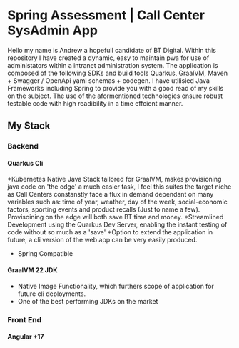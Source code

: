 # Spring Assessment | Call Center SysAdmin App
Hello my name is Andrew a hopefull candidate of BT Digital. Within this repository I have created a dynamic, easy to maintain pwa for use of administators within a intranet administration system. The application is composed of the following SDKs and build tools  Quarkus, GraalVM, Maven + Swagger / OpenApi yaml schemas + codegen. I have utilisied Java Frameworks including Spring to provide you with a good read of my skills on the subject. The use of the aformentioned technologies ensure robust testable code with high readibility in a time effcient manner.
## My Stack 
### Backend
#### Quarkus Cli
*Kubernetes Native Java Stack tailored for GraalVM, makes provisioning java code on 'the edge' a much easier task, I feel this suites the target niche as Call Centers constanstly face a flux in demand dependant on many variables such as: time of year, weather, day of the week, social-economic factors, sporting events and product recalls (Just to name a few). Provisoining on the edge will both save BT time and money.
*Streamlined Development using the Quarkus Dev Server, enabling the instant testing of code without so much as a 'save'
*Option to extend the application in future, a cli version of the web app can be very easily produced.
* Spring Compatible
#### GraalVM 22 JDK
* Native Image Functionality, which furthers scope of application for future cli deployments.
* One of the best performing JDKs on the market

### Front End
#### Angular +17
